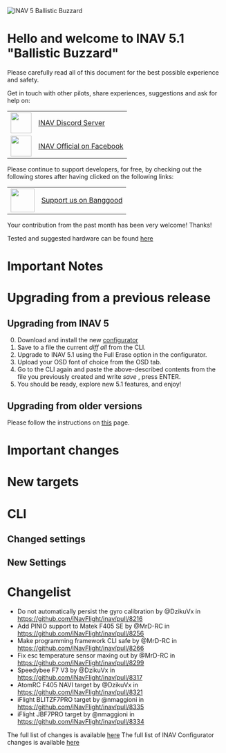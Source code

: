 ![INAV 5 Ballistic Buzzard](https://quadmeup.com/assets/inav_5_buzzard.png)

# Hello and welcome to INAV 5.1 "Ballistic Buzzard"

Please carefully read all of this document for the best possible experience and safety.

Get in touch with other pilots, share experiences, suggestions and ask for help on:

<table>
  <body>
<tr>
<td><img width="48" src="https://discord.com/assets/f9bb9c4af2b9c32a2c5ee0014661546d.png"></td>
<td><a href="https://discord.gg/peg2hhbYwN" target="_blank">INAV Discord Server</a></td>
</tr>
    <tr>
      <td><img src="https://upload.wikimedia.org/wikipedia/commons/c/cd/Facebook_logo_%28square%29.png" width="48"></td>
      <td><a href="https://www.facebook.com/groups/INAVOfficial">INAV Official on Facebook</a></td>
    </tr>
  </tbody>
</table>

Please continue to support developers, for free, by checking out the following stores after having clicked on the following links:

<table>
  <tbody>
    <tr>
      <td><img src="https://lh3.googleusercontent.com/TiHXyUiZ2COk7OmceBgo1qeRN2APAjWL5qUydGc-U3LqkJb3n13EhYEJ8Dpz_IACNHU" width="55"></td>
      <td><a href="https://inavflight.com/shop/u/bg">Support us on Banggood</a></td>
    </tr>
  </tbody>
</table>

Your contribution from the past month has been very welcome! Thanks!

Tested and suggested hardware can be found [here](https://github.com/iNavFlight/inav/wiki/Welcome-to-INAV,-useful-links-and-products)

# Important Notes

# Upgrading from a previous release

## Upgrading from INAV 5

0. Download and install the new [configurator](https://github.com/iNavFlight/inav-configurator/releases)
1. Save to a file the current _diff all_ from the CLI.
2. Upgrade to INAV 5.1 using the Full Erase option in the configurator.
3. Upload your OSD font of choice from the OSD tab.
4. Go to the CLI again and paste the above-described contents from the file you previously created and write _save_ , press ENTER.
6. You should be ready, explore new 5.1 features, and enjoy!

## Upgrading from older versions

Please follow the instructions on [this](https://github.com/iNavFlight/inav/wiki/Upgrading-from-an-older-version-of-INAV-to-the-current-version) page.

# Important changes

# New targets

# CLI

## Changed settings

## New Settings

# Changelist

* Do not automatically persist the gyro calibration by @DzikuVx in https://github.com/iNavFlight/inav/pull/8216
* Add PINIO support to Matek F405 SE by @MrD-RC in https://github.com/iNavFlight/inav/pull/8256
* Make programming framework CLI safe by @MrD-RC in https://github.com/iNavFlight/inav/pull/8266
* Fix esc temperature sensor maxing out by @MrD-RC in https://github.com/iNavFlight/inav/pull/8299
* Speedybee F7 V3 by @DzikuVx in https://github.com/iNavFlight/inav/pull/8317
* AtomRC F405 NAVI target by @DzikuVx in https://github.com/iNavFlight/inav/pull/8321
* iFlight BLITZF7PRO target by @nmaggioni in https://github.com/iNavFlight/inav/pull/8335
* iFlight JBF7PRO target by @nmaggioni in https://github.com/iNavFlight/inav/pull/8334

The full list of changes is available [here](https://github.com/iNavFlight/inav/pulls?q=is%3Apr+milestone%3A5.1+is%3Aclosed)
The full list of INAV Configurator changes is available [here](https://github.com/iNavFlight/inav-configurator/pulls?q=is%3Apr+milestone%3A5.1+is%3Aclosed)